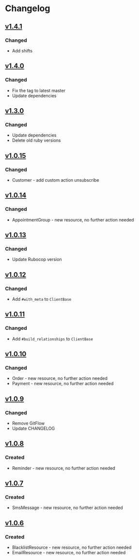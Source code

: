 # Changelog

## [v1.4.1](https://github.com/shore-gmbh/shore-ruby-client/compare/v1.4.0...v1.4.1)
### Changed
- Add shifts

## [v1.4.0](https://github.com/shore-gmbh/shore-ruby-client/compare/v1.3.0...v1.4.0)
### Changed
- Fix the tag to latest master
- Update dependencies

## [v1.3.0](https://github.com/shore-gmbh/shore-ruby-client/compare/v1.2.0...v1.3.0)
### Changed
- Update dependencies
- Delete old ruby versions

## [v1.0.15](https://github.com/shore-gmbh/shore-ruby-client/compare/v1.0.14...v1.0.15)
### Changed
- Customer - add custom action unsubscribe

## [v1.0.14](https://github.com/shore-gmbh/shore-ruby-client/compare/v1.0.13...v1.0.14)
### Changed
- AppointmentGroup - new resource, no further action needed

## [v1.0.13](https://github.com/shore-gmbh/shore-ruby-client/compare/v1.0.12...v1.0.13)
### Changed
- Update Rubocop version

## [v1.0.12](https://github.com/shore-gmbh/shore-ruby-client/compare/v1.0.11...v1.0.12)
### Changed
- Add `#with_meta` to `ClientBase`

## [v1.0.11](https://github.com/shore-gmbh/shore-ruby-client/compare/v1.0.10...v1.0.11)
### Changed
- Add `#build_relationships` to `ClientBase`

## [v1.0.10](https://github.com/shore-gmbh/shore-ruby-client/compare/v1.0.9...v1.0.10)
### Changed
- Order - new resource, no further action needed
- Payment - new resource, no further action needed

## [v1.0.9](https://github.com/shore-gmbh/shore-ruby-client/compare/v1.0.8...v1.0.9)
### Changed
- Remove GitFlow
- Update CHANGELOG

## [v1.0.8](https://github.com/shore-gmbh/shore-ruby-client/compare/v1.0.7...v1.0.8)
### Created
- Reminder - new resource, no further action needed

## [v1.0.7](https://github.com/shore-gmbh/shore-ruby-client/compare/v1.0.6...v1.0.7)
### Created
- SmsMessage - new resource, no further action needed

## [v1.0.6](https://github.com/shore-gmbh/shore-ruby-client/compare/v1.0.5...v1.0.6)
### Created
- BlacklistResource - new resource, no further action needed
- EmailResource - new resource, no further action needed
